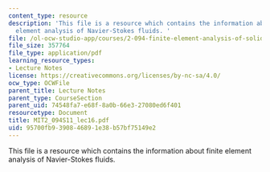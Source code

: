 ```yaml
---
content_type: resource
description: 'This file is a resource which contains the information about finite
  element analysis of Navier-Stokes fluids. '
file: /ol-ocw-studio-app/courses/2-094-finite-element-analysis-of-solids-and-fluids-ii-spring-2011/95700fb9390846891e38b57bf75149e2_MIT2_094S11_lec16.pdf
file_size: 357764
file_type: application/pdf
learning_resource_types:
- Lecture Notes
license: https://creativecommons.org/licenses/by-nc-sa/4.0/
ocw_type: OCWFile
parent_title: Lecture Notes
parent_type: CourseSection
parent_uid: 74548fa7-e68f-8a0b-66e3-27080ed6f401
resourcetype: Document
title: MIT2_094S11_lec16.pdf
uid: 95700fb9-3908-4689-1e38-b57bf75149e2
---
```

This file is a resource which contains the information about finite element analysis of Navier-Stokes fluids. 
